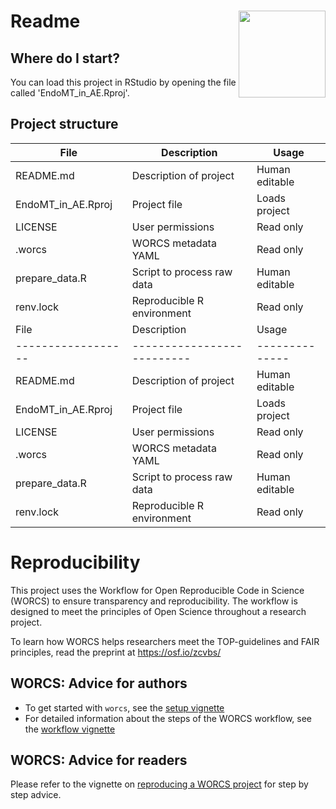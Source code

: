 # Readme <a href='https://osf.io/zcvbs/'><img src='worcs_icon.png' align="right" height="139" /></a>

<!-- Please add a brief introduction to explain what the project is about    -->

## Where do I start?

You can load this project in RStudio by opening the file called 'EndoMT_in_AE.Rproj'.

## Project structure

<!--  You can add rows to this table, using "|" to separate columns.         -->
File               | Description                | Usage         
------------------ | -------------------------- | --------------
README.md          | Description of project     | Human editable
EndoMT_in_AE.Rproj | Project file               | Loads project 
LICENSE            | User permissions           | Read only     
.worcs             | WORCS metadata YAML        | Read only     
prepare_data.R     | Script to process raw data | Human editable
renv.lock          | Reproducible R environment | Read only     
File               | Description                | Usage         
------------------ | -------------------------- | --------------
README.md          | Description of project     | Human editable
EndoMT_in_AE.Rproj | Project file               | Loads project 
LICENSE            | User permissions           | Read only     
.worcs             | WORCS metadata YAML        | Read only     
prepare_data.R     | Script to process raw data | Human editable
renv.lock          | Reproducible R environment | Read only     

<!--  You can consider adding the following to this file:                    -->
<!--  * A citation reference for your project                                -->
<!--  * Contact information for questions/comments                           -->
<!--  * How people can offer to contribute to the project                    -->
<!--  * A contributor code of conduct, https://www.contributor-covenant.org/ -->

# Reproducibility

This project uses the Workflow for Open Reproducible Code in Science (WORCS) to
ensure transparency and reproducibility. The workflow is designed to meet the
principles of Open Science throughout a research project. 

To learn how WORCS helps researchers meet the TOP-guidelines and FAIR principles,
read the preprint at https://osf.io/zcvbs/

## WORCS: Advice for authors

* To get started with `worcs`, see the [setup vignette](https://cjvanlissa.github.io/worcs/articles/setup.html)
* For detailed information about the steps of the WORCS workflow, see the [workflow vignette](https://cjvanlissa.github.io/worcs/articles/workflow.html)

## WORCS: Advice for readers

Please refer to the vignette on [reproducing a WORCS project]() for step by step advice.
<!-- If your project deviates from the steps outlined in the vignette on     -->
<!-- reproducing a WORCS project, please provide your own advice for         -->
<!-- readers here.                                                           -->
